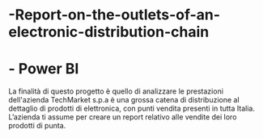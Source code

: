 # -Report-on-the-outlets-of-an-electronic-distribution-chain
# - Power BI

La finalità di questo progetto è quello di analizzare le prestazioni dell'azienda TechMarket s.p.a è una grossa catena di distribuzione al dettaglio di prodotti di elettronica, con punti vendita presenti in tutta Italia. L’azienda ti assume per creare un report relativo alle vendite dei loro prodotti di punta.
